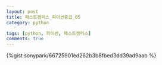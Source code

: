 ```yaml
---
layout: post
title: 패스트캠퍼스_파이썬중급_05
category: python

tags: [python, 파이썬, 패스트캠퍼스]
comments: true
---
```




{%gist sonypark/66725901ed262b3b8fbed3dd39ad9aab %}